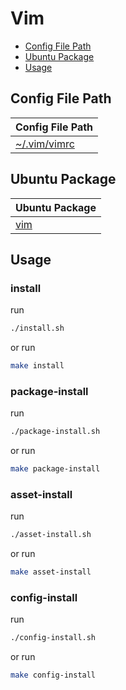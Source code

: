 

# Vim

* [Config File Path](#config-file-path)
* [Ubuntu Package](#ubuntu-package)
* [Usage](#usage)




## Config File Path

| Config File Path |
| ---------------- |
| [~/.vim/vimrc](./asset/overlay/etc/skel/.vim/vimrc) |




## Ubuntu Package

| Ubuntu Package |
| -------------- |
| [vim](https://packages.ubuntu.com/noble/vim) |




## Usage


### install

run

``` sh
./install.sh
```

or run

``` sh
make install
```


### package-install

run

``` sh
./package-install.sh
```

or run

``` sh
make package-install
```


### asset-install

run

``` sh
./asset-install.sh
```

or run

``` sh
make asset-install
```


### config-install

run

``` sh
./config-install.sh
```

or run

``` sh
make config-install
```

